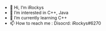 - 👋 Hi, I’m iRockys
- 👀 I’m interested in C++, Java
- 🌱 I’m currently learning C++
- 📫 How to reach me :
  Disocrd: iRockys#6270
